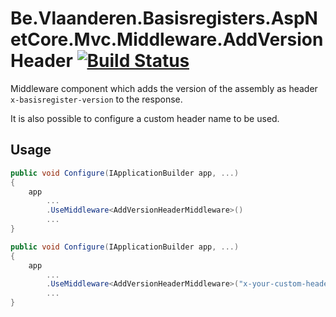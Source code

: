 # Be.Vlaanderen.Basisregisters.AspNetCore.Mvc.Middleware.AddVersionHeader [![Build Status](https://github.com/Informatievlaanderen/version-header-middleware/workflows/CI/badge.svg)](https://github.com/Informatievlaanderen/version-header-middleware/actions)

Middleware component which adds the version of the assembly as header `x-basisregister-version` to the response.

It is also possible to configure a custom header name to be used.

## Usage

```csharp
public void Configure(IApplicationBuilder app, ...)
{
    app
        ...
        .UseMiddleware<AddVersionHeaderMiddleware>()
        ...
}
```

```csharp
public void Configure(IApplicationBuilder app, ...)
{
    app
        ...
        .UseMiddleware<AddVersionHeaderMiddleware>("x-your-custom-header")
        ...
}
```
